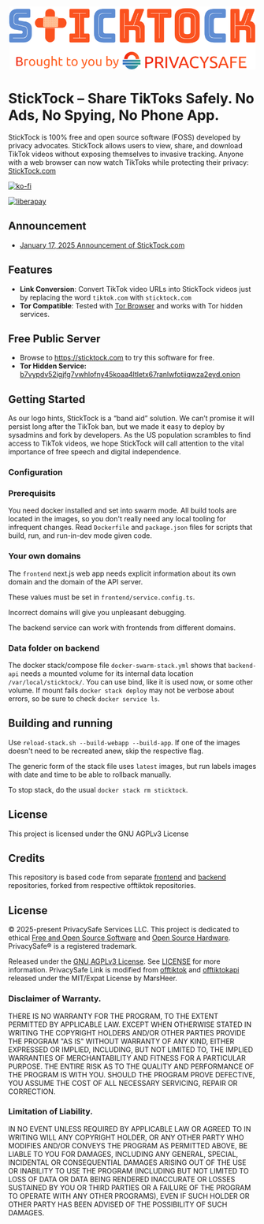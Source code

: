 <p align="center">
  <a href="https://sticktock.com"><img src="sticktock-wordmark.svg" width="500" height="auto" /></a>
</p>

# StickTock &ndash; Share TikToks Safely. No Ads, No Spying, No Phone App.

StickTock is 100% free and open source software (FOSS) developed by privacy advocates. StickTock allows users to view, share, and download TikTok videos without exposing themselves to invasive tracking. Anyone with a web browser can now watch TikToks while protecting their privacy: [StickTock.com](https://sticktock.com)

[![ko-fi](https://ko-fi.com/img/githubbutton_sm.svg)](https://ko-fi.com/R6R1194HN7)

[![liberapay](https://liberapay.com/assets/widgets/donate.svg)](https://liberapay.com/PrivacySafe/donate)

## Announcement

* [January 17, 2025 Announcement of StickTock.com](
https://bitsontape.com/sticktock-share-tiktok-videos)

## Features

- **Link Conversion**: Convert TikTok video URLs into StickTock videos just by replacing the word `tiktok.com` with `sticktock.com`
- **Tor Compatible**: Tested with [Tor Browser](https://torproject.org/download) and works with Tor hidden services.

## Free Public Server

* Browse to https://sticktock.com to try this software for free.
* **Tor Hidden Service:** [b7vypdv52igjfg7vwhlofny45koaa4ltletx67ranlwfotiiqwza2eyd.onion](http://b7vypdv52igjfg7vwhlofny45koaa4ltletx67ranlwfotiiqwza2eyd.onion)

## Getting Started

As our logo hints, StickTock is a “band aid” solution. We can’t promise it will persist long after the TikTok ban, but we made it easy to deploy by sysadmins and fork by developers. As the US population scrambles to find access to TikTok videos, we hope StickTock will call attention to the vital importance of free speech and digital independence.

### Configuration

### Prerequisits

You need docker installed and set into swarm mode. All build tools are located in the images, so you don't really need any local tooling for infrequent changes. Read `Dockerfile` and `package.json` files for scripts that build, run, and run-in-dev mode given code.

### Your own domains

The `frontend` next.js web app needs explicit information about its own domain and the domain of the API server.

These values must be set in `frontend/service.config.ts`.

Incorrect domains will give you unpleasant debugging.

The backend service can work with frontends from different domains.

### Data folder on backend

The docker stack/compose file `docker-swarm-stack.yml` shows that `backend-api` needs a mounted volume for its internal data location `/var/local/sticktock/`. You can use bind, like it is used now, or some other volume. If mount fails `docker stack deploy` may not be verbose about errors, so be sure to check `docker service ls`.

## Building and running

Use `reload-stack.sh --build-webapp --build-app`. If one of the images doesn't need to be recreated anew, skip the respective flag.

The generic form of the stack file uses `latest` images, but run labels images with date and time to be able to rollback manually.

To stop stack, do the usual `docker stack rm sticktock`.

## License

This project is licensed under the GNU AGPLv3 License

## Credits

This repository is based code from separate [frontend](https://github.com/PrivacySafe/original-sticktock) and [backend](https://github.com/PrivacySafe/original-sticktock-api) repositories, forked from respective offtiktok repositories.


## License
© 2025-present PrivacySafe Services LLC. This project is dedicated to ethical <a href="https://fsf.org" target="_blank" rel="noreferrer noopener">Free and Open Source Software</a> and <a href="https://oshwa.org" target="_blank" rel="noreferrer noopener">Open Source Hardware</a>. PrivacySafe® is a registered trademark.

Released under the [GNU AGPLv3 License](LICENSE). See [LICENSE](LICENSE) for more information. PrivacySafe Link is modified from [offtiktok](https://github.com/MarsHeer/offtiktok) and [offtiktokapi](https://github.com/MarsHeer/offtiktokapi) released under the MIT/Expat License by MarsHeer.

### Disclaimer of Warranty.

THERE IS NO WARRANTY FOR THE PROGRAM, TO THE EXTENT PERMITTED BY
APPLICABLE LAW.  EXCEPT WHEN OTHERWISE STATED IN WRITING THE COPYRIGHT
HOLDERS AND/OR OTHER PARTIES PROVIDE THE PROGRAM "AS IS" WITHOUT WARRANTY
OF ANY KIND, EITHER EXPRESSED OR IMPLIED, INCLUDING, BUT NOT LIMITED TO,
THE IMPLIED WARRANTIES OF MERCHANTABILITY AND FITNESS FOR A PARTICULAR
PURPOSE.  THE ENTIRE RISK AS TO THE QUALITY AND PERFORMANCE OF THE PROGRAM
IS WITH YOU.  SHOULD THE PROGRAM PROVE DEFECTIVE, YOU ASSUME THE COST OF
ALL NECESSARY SERVICING, REPAIR OR CORRECTION.

### Limitation of Liability.

IN NO EVENT UNLESS REQUIRED BY APPLICABLE LAW OR AGREED TO IN WRITING
WILL ANY COPYRIGHT HOLDER, OR ANY OTHER PARTY WHO MODIFIES AND/OR CONVEYS
THE PROGRAM AS PERMITTED ABOVE, BE LIABLE TO YOU FOR DAMAGES, INCLUDING ANY
GENERAL, SPECIAL, INCIDENTAL OR CONSEQUENTIAL DAMAGES ARISING OUT OF THE
USE OR INABILITY TO USE THE PROGRAM (INCLUDING BUT NOT LIMITED TO LOSS OF
DATA OR DATA BEING RENDERED INACCURATE OR LOSSES SUSTAINED BY YOU OR THIRD
PARTIES OR A FAILURE OF THE PROGRAM TO OPERATE WITH ANY OTHER PROGRAMS),
EVEN IF SUCH HOLDER OR OTHER PARTY HAS BEEN ADVISED OF THE POSSIBILITY OF
SUCH DAMAGES.
